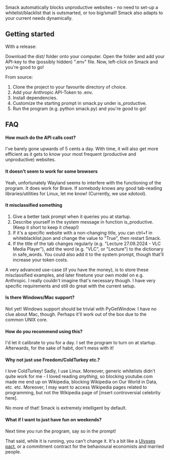 Smack automatically blocks unproductive websites - no need to set-up a whitelist/blacklist that is outsmarted, or too big/small! Smack also adapts
to your current needs dynamically.


## Getting started
With a release:

Download the dist/ folder onto your computer. Open the folder and add your API-key to the (possibly hidden) ".env" file. Now, left-click on Smack and you're good to go!


From source:
1. Clone the project to your favourite directory of choice.
2. Add your Anthropic API-Token to .env.
3. Install dependencies.
4. Customize the starting prompt in smack.py under is_productive.
5. Run the program (e.g. python smack.py) and you're good to go! 



## FAQ
#### How much do the API calls cost?
I've barely gone upwards of 5 cents a day. With time, it will also get more efficient as it gets to know your most frequent (productive and unproductive) websites.

#### It doesn't seem to work for some browsers
Yeah, unfortunately Wayland seems to interfere with the functioning of the program. It does work for Brave. If somebody knows any good tab-reading libraries/utilities for Linux, let me know! (Currently, we use xdotool). 

#### It misclassified something
1. Give a better task prompt when it queries you at startup.
2. Describe yourself in the system message in function is_productive. (Keep it short to keep it cheap!)
3. If it's a specific website with a non-changing title, you can ctrl+f in whiteblacklist.json and change the value to "True", then restart Smack.
4. If the title of the tab changes regularly (e.g. "Lecture 27.09.2024 - VLC Media Player"), add the word (e.g. "VLC", or "Lecture") to the dictionary in safe_words. You could also add it to the system prompt, though that'll increase your token costs.

A very advanced use-case (if you have the money), is to store these misclassified examples, and later finetune your own model on e.g. Anthropic. I really couldn't imagine that's necessary though. I have very specific requirements and still do great with the current setup.


#### Is there Windows/Mac support?
Not yet! Windows support should be trivial with PyGetWindow. I have no clue about Mac, though. Perhaps it'll work out of the box due to the common UNIX core.

#### How do you recommend using this?
I'd let it calibrate to you for a day. I set the program to turn on at startup. Afterwards, for the sake of habit, don't mess with it! 

#### Why not just use Freedom/ColdTurkey etc.?  
I love ColdTurkey! Sadly, I use Linux. Moreover, generic whitelists didn't quite work for me - I loved reading *anything*, so blocking youtube.com made me end up on Wikipedia, blocking Wikipedia on Our World in Data, etc. etc. Moreover, I may want to access Wikipedia pages related to programming, but not the Wikipedia page of [insert controversial celebrity here].

No more of that! Smack is extremely intelligent by default.

#### What if I want to just have fun on weekends?
Next time you run the program, say so in the prompt!

That said, while it is running, you can't change it. It's a bit like a [Ulysses pact](https://en.wikipedia.org/wiki/Ulysses_pact), or a commitment contract for the behavioural economists and married people.



